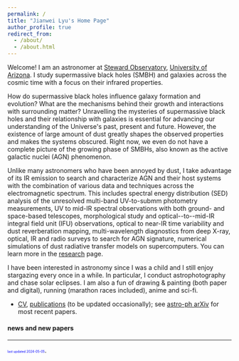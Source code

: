 ```yaml
---
permalink: /
title: "Jianwei Lyu's Home Page"
author_profile: true
redirect_from: 
  - /about/
  - /about.html
---
```





Welcome! I am an astronomer at [Steward
Observatory](https://www.as.arizona.edu/), [University of
Arizona](https://www.arizona.edu/). I study supermassive black holes (SMBH) and
galaxies across the cosmic time with a focus on their infrared properties. 

How do supermassive black holes influence galaxy formation and evolution? What
are the mechanisms behind their growth and interactions with surrounding matter?
Unravelling the mysteries of supermassive black holes and their relationship
with galaxies is essential for advancing our understanding of the Universe's
past, present and future. However, the existence of large amount of dust
greatly shapes the observed properties and makes the systems obscured. Right
now, we even do not have a complete picture of the growing phase of SMBHs, also
known as the active galactic nuclei (AGN) phenomenon. 

Unlike many astronomers who have been annoyed by dust, I take advantage of its
IR emission to search and characterize AGN and their host systems with the
combination of various data and techniques across the electromagnetic spectrum.
This includes spectral energy distribution (SED) analysis of the unresolved
multi-band UV-to-submm photometry measurements, UV to mid-IR spectral
observations with both ground- and space-based telescopes, morphological study
and optical--to--mid-IR integral field unit (IFU) observations, optical to
near-IR time variability and dust reverberation mapping, multi-wavelength
diagnostics from deep X-ray, optical, IR and radio surveys to search for AGN
signature, numerical simulations of dust radiative transfer models on
supercomputers. You can learn more in the [research](/research) page.

I have been interested in astronomy since I was a child and I still enjoy
stargazing every once in a while. In particular, I conduct astrophotography and
chase solar eclipses. I am also a fun of drawing & painting (both paper and
digital), running (marathon races included), anime and sci-fi. 

 * [CV](), [publications]() (to be updated occasionally); see [astro-ph arXiv](https://arxiv.org/search/advanced?advanced=1&terms-0-operator=AND&terms-0-term=jianwei+lyu&terms-0-field=author&classification-physics=y&classification-physics_archives=astro-ph&classification-include_cross_list=include&date-filter_by=all_dates&date-year=&date-from_date=&date-to_date=&date-date_type=submitted_date&abstracts=show&size=50&order=-announced_date_first) for most recent papers.

#### news and new papers



***

<span style="color:blue; font-size:0.5em;">last updated 2024-05-05</span>.
